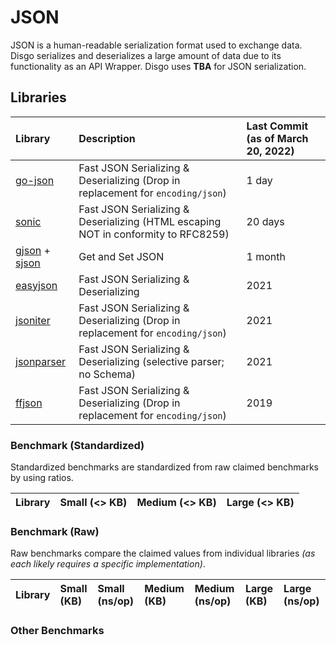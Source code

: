 # JSON

JSON is a human-readable serialization format used to exchange data. Disgo serializes and deserializes a large amount of data due to its functionality as an API Wrapper. Disgo uses **TBA** for JSON serialization.

## Libraries

| Library                                                                               | Description                                                                        | Last Commit (as of March 20, 2022) |
| :------------------------------------------------------------------------------------ | :--------------------------------------------------------------------------------- | :--------------------------------- |
| [go-json](https://github.com/goccy/go-json)                                           | Fast JSON Serializing & Deserializing (Drop in replacement for `encoding/json`)    | 1 day                              |
| [sonic](https://github.com/bytedance/sonic)                                           | Fast JSON Serializing & Deserializing (HTML escaping NOT in conformity to RFC8259) | 20 days                            |
| [gjson](https://github.com/tidwall/gjson) + [sjson](https://github.com/tidwall/sjson) | Get and Set JSON                                                                   | 1 month                            |
| [easyjson](https://github.com/mailru/easyjson)                                        | Fast JSON Serializing & Deserializing                                              | 2021                               |
| [jsoniter](https://github.com/json-iterator/go)                                       | Fast JSON Serializing & Deserializing (Drop in replacement for `encoding/json`)    | 2021                               |
| [jsonparser](https://github.com/buger/jsonparser)                                     | Fast JSON Serializing & Deserializing (selective parser; no Schema)                | 2021                               |
| [ffjson](https://github.com/pquerna/ffjson )                                          | Fast JSON Serializing & Deserializing (Drop in replacement for `encoding/json`)    | 2019                               |


### Benchmark (Standardized)

Standardized benchmarks are standardized from raw claimed benchmarks by using ratios.

| Library | Small (<> KB) | Medium (<> KB) | Large (<> KB) |
| :------ | :------------ | :------------- | :------------ |

### Benchmark (Raw)

Raw benchmarks compare the claimed values from individual libraries _(as each likely requires a specific implementation)_.

| Library | Small (KB) | Small (ns/op) | Medium (KB) | Medium (ns/op) | Large (KB) | Large (ns/op) |
| :------ | :--------- | :------------ | :---------- | :------------- | :--------- | :------------ |

### Other Benchmarks

